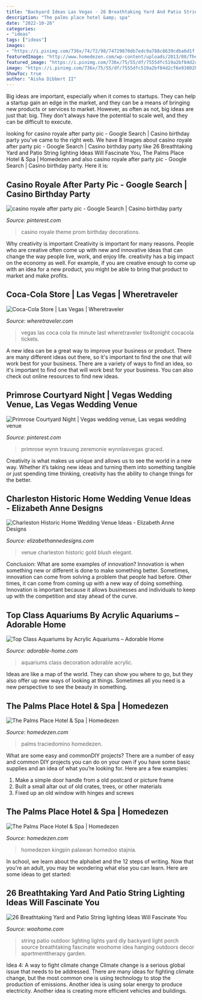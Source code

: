 ```yaml
---
title: "Backyard Ideas Las Vegas - 26 Breathtaking Yard And Patio String Lighting Ideas Will Fascinate You"
description: "The palms place hotel &amp; spa"
date: "2022-10-26"
categories:
- "ideas"
tags: ["ideas"]
images:
- "https://i.pinimg.com/736x/74/72/98/74729870db7edc9a788c8639cdba6d1f.jpg"
featuredImage: "http://www.homedezen.com/wp-content/uploads/2013/08/The-Palms-Place-Hotel-Spa-13.jpg"
featured_image: "https://i.pinimg.com/736x/75/55/df/7555dfc519a2bf84d2cf6e93802bd7eb--casino-royale-theme-casino-royale-prom.jpg"
image: "https://i.pinimg.com/736x/75/55/df/7555dfc519a2bf84d2cf6e93802bd7eb--casino-royale-theme-casino-royale-prom.jpg"
ShowToc: true
author: "Aisha Dibbert II"
---
```



Big ideas are important, especially when it comes to startups. They can help a startup gain an edge in the market, and they can be a means of bringing new products or services to market. However, as often as not, big ideas are just that: big. They don't always have the potential to scale well, and they can be difficult to execute.

	

		
looking for casino royale after party pic - Google Search | Casino birthday party you've came to the right web. We have 8 Images about casino royale after party pic - Google Search | Casino birthday party like 26 Breathtaking Yard and Patio String lighting Ideas Will Fascinate You, The Palms Place Hotel &amp; Spa | Homedezen and also casino royale after party pic - Google Search | Casino birthday party. Here it is:
		
    
## Casino Royale After Party Pic - Google Search | Casino Birthday Party

<img loading=lazy src="https://i.pinimg.com/736x/75/55/df/7555dfc519a2bf84d2cf6e93802bd7eb--casino-royale-theme-casino-royale-prom.jpg" onerror="this.onerror=null;this.src='https://tse3.mm.bing.net/th?id=OIP.2X1wlrJGWdrYk3bNLMjCfQHaLH&amp;pid=15.1';" alt="casino royale after party pic - Google Search | Casino birthday party">

_Source: pinterest.com_

>casino royale theme prom birthday decorations. 

	

Why creativity is important
Creativity is important for many reasons. People who are creative often come up with new and innovative ideas that can change the way people live, work, and enjoy life. creativity has a big impact on the economy as well. For example, if you are creative enough to come up with an idea for a new product, you might be able to bring that product to market and make profits.

    
## Coca-Cola Store | Las Vegas | Wheretraveler

<img loading=lazy src="https://www.wheretraveler.com/sites/default/files/images/cocacola.jpg" onerror="this.onerror=null;this.src='https://tse2.mm.bing.net/th?id=OIP.Qa3m5Toc1iOYAJ18XW1wtAHaLK&amp;pid=15.1';" alt="Coca-Cola Store | Las Vegas | Wheretraveler">

_Source: wheretraveler.com_

>vegas las coca cola tix minute last wheretraveler tix4tonight cocacola tickets. 

	

A new idea can be a great way to improve your business or product. There are many different ideas out there, so it's important to find the one that will work best for your business. There are a variety of ways to find an idea, so it's important to find one that will work best for your business. You can also check out online resources to find new ideas.

    
## Primrose Courtyard Night | Vegas Wedding Venue, Las Vegas Wedding Venue

<img loading=lazy src="https://i.pinimg.com/736x/74/72/98/74729870db7edc9a788c8639cdba6d1f.jpg" onerror="this.onerror=null;this.src='https://tse1.mm.bing.net/th?id=OIP.NoPBin0idZkxbqEmhuyLLAHaLH&amp;pid=15.1';" alt="Primrose Courtyard Night | Vegas wedding venue, Las vegas wedding venue">

_Source: pinterest.com_

>primrose wynn trauung zeremonie wynnlasvegas graced. 

	

Creativity is what makes us unique and allows us to see the world in a new way. Whether it’s taking new ideas and turning them into something tangible or just spending time thinking, creativity has the ability to change things for the better.

    
## Charleston Historic Home Wedding Venue Ideas - Elizabeth Anne Designs

<img loading=lazy src="http://www.elizabethannedesigns.com/blog/wp-content/uploads/2013/08/Charleston-Historic-Home-Wedding-Venue-Ideas.jpg" onerror="this.onerror=null;this.src='https://tse3.mm.bing.net/th?id=OIP.1FTO_fjqDFYt4L45FBVelQHaLH&amp;pid=15.1';" alt="Charleston Historic Home Wedding Venue Ideas - Elizabeth Anne Designs">

_Source: elizabethannedesigns.com_

>venue charleston historic gold blush elegant. 

	

Conclusion: What are some examples of innovation?
Innovation is when something new or different is done to make something better. Sometimes, innovation can come from solving a problem that people had before. Other times, it can come from coming up with a new way of doing something. Innovation is important because it allows businesses and individuals to keep up with the competition and stay ahead of the curve.

    
## Top Class Aquariums By Acrylic Aquariums – Adorable Home

<img loading=lazy src="https://adorable-home.com/wp-content/gallery/top-class-aquariums/top-class-aquariums-10.jpg" onerror="this.onerror=null;this.src='https://tse4.mm.bing.net/th?id=OIP.GIiE1k2npzyrk6lYqrRS-gHaJ3&amp;pid=15.1';" alt="Top Class Aquariums by Acrylic Aquariums – Adorable Home">

_Source: adorable-home.com_

>aquariums class decoration adorable acrylic. 

	

Ideas are like a map of the world. They can show you where to go, but they also offer up new ways of looking at things. Sometimes all you need is a new perspective to see the beauty in something.

    
## The Palms Place Hotel &amp; Spa | Homedezen

<img loading=lazy src="http://www.homedezen.com/wp-content/uploads/2013/08/The-Palms-Place-Hotel-Spa-13.jpg" onerror="this.onerror=null;this.src='https://tse2.mm.bing.net/th?id=OIP.uG7ZdZnW3ZrqQOVUMgYn1wHaEC&amp;pid=15.1';" alt="The Palms Place Hotel &amp; Spa | Homedezen">

_Source: homedezen.com_

>palms traciedomino homedezen. 

	

What are some easy and commonDIY projects?
There are a number of easy and common DIY projects you can do on your own if you have some basic supplies and an idea of what you’re looking for. Here are a few examples:
1. Make a simple door handle from a old postcard or picture frame
2. Built a small altar out of old crates, trees, or other materials
3. Fixed up an old window with hinges and screws

    
## The Palms Place Hotel &amp; Spa | Homedezen

<img loading=lazy src="http://www.homedezen.com/wp-content/uploads/2013/08/The-Palms-Place-Hotel-Spa-24.jpg" onerror="this.onerror=null;this.src='https://tse4.mm.bing.net/th?id=OIP.Ag6yoIq4u5WtUN-8cS_x2AHaGC&amp;pid=15.1';" alt="The Palms Place Hotel &amp; Spa | Homedezen">

_Source: homedezen.com_

>homedezen kingpin palawan homedoo stajnia. 

	

In school, we learn about the alphabet and the 12 steps of writing. Now that you're an adult, you may be wondering what else you can learn. Here are some ideas to get started: 

    
## 26 Breathtaking Yard And Patio String Lighting Ideas Will Fascinate You

<img loading=lazy src="http://www.woohome.com/wp-content/uploads/2015/01/patio-outdoor-string-lights-woohome-6.jpg" onerror="this.onerror=null;this.src='https://tse3.mm.bing.net/th?id=OIP.rjeyPrpytzsJjk9jWt6IcgHaLH&amp;pid=15.1';" alt="26 Breathtaking Yard and Patio String lighting Ideas Will Fascinate You">

_Source: woohome.com_

>string patio outdoor lighting lights yard diy backyard light porch source breathtaking fascinate woohome idea hanging outdoors decor apartmenttherapy garden. 

	

Idea 4: A way to fight climate change
Climate change is a serious global issue that needs to be addressed. There are many ideas for fighting climate change, but the most common one is using technology to stop the production of emissions. Another idea is using solar energy to produce electricity. Another idea is creating more efficient vehicles and buildings.

